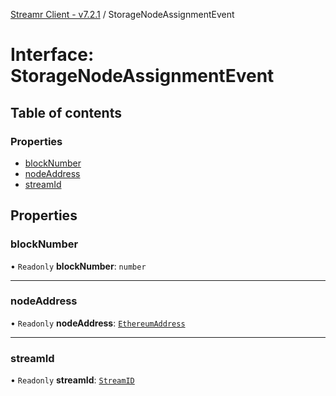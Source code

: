 [Streamr Client - v7.2.1](../README.md) / StorageNodeAssignmentEvent

# Interface: StorageNodeAssignmentEvent

## Table of contents

### Properties

- [blockNumber](StorageNodeAssignmentEvent.md#blocknumber)
- [nodeAddress](StorageNodeAssignmentEvent.md#nodeaddress)
- [streamId](StorageNodeAssignmentEvent.md#streamid)

## Properties

### blockNumber

• `Readonly` **blockNumber**: `number`

___

### nodeAddress

• `Readonly` **nodeAddress**: [`EthereumAddress`](../README.md#ethereumaddress)

___

### streamId

• `Readonly` **streamId**: [`StreamID`](../README.md#streamid)
